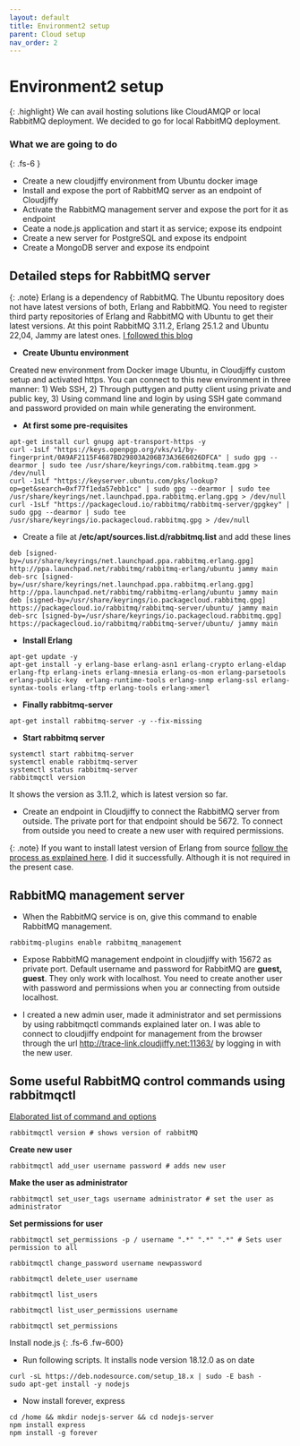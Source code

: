 ```yaml
---
layout: default
title: Environment2 setup
parent: Cloud setup
nav_order: 2
---
```


# Environment2 setup

{: .highlight}
We can avail hosting solutions like CloudAMQP or local RabbitMQ deployment. We decided to go for local RabbitMQ deployment.

### What we are going to do
{: .fs-6 }
- Create a new cloudjiffy environment from Ubuntu docker image
- Install and expose the port of RabbitMQ server as an endpoint of Cloudjiffy
- Activate the RabbitMQ management server and expose the port for it as endpoint
- Ceate a node.js application and start it as service; expose its endpoint
- Create a new server for PostgreSQL and expose its endpoint
- Create a MongoDB server and expose its endpoint

## Detailed steps for RabbitMQ server

{: .note}
Erlang is a dependency of RabbitMQ. The Ubuntu repository does not have latest versions of both, Erlang and RabbitMQ. You need to register third party repositories of Erlang and RabbitMQ with Ubuntu to get their latest versions. At this point RabbitMQ 3.11.2, Erlang 25.1.2 and Ubuntu 22,04, Jammy are latest ones. [I followed this blog](https://www.cherryservers.com/blog/how-to-install-and-start-using-rabbitmq-on-ubuntu-22-04)

- **Create Ubuntu environment**

Created new environment from Docker image Ubuntu, in Cloudjiffy custom setup and activated https. You can connect to this new environment in three manner: 1) Web SSH, 2) Through puttygen and putty client using private and public key, 3) Using command line and login by using SSH gate command and password provided on main while generating the environment.

- **At first some pre-requisites**
```
apt-get install curl gnupg apt-transport-https -y
curl -1sLf "https://keys.openpgp.org/vks/v1/by-fingerprint/0A9AF2115F4687BD29803A206B73A36E6026DFCA" | sudo gpg --dearmor | sudo tee /usr/share/keyrings/com.rabbitmq.team.gpg > /dev/null
curl -1sLf "https://keyserver.ubuntu.com/pks/lookup?op=get&search=0xf77f1eda57ebb1cc" | sudo gpg --dearmor | sudo tee /usr/share/keyrings/net.launchpad.ppa.rabbitmq.erlang.gpg > /dev/null
curl -1sLf "https://packagecloud.io/rabbitmq/rabbitmq-server/gpgkey" | sudo gpg --dearmor | sudo tee /usr/share/keyrings/io.packagecloud.rabbitmq.gpg > /dev/null
```
- Create a file at **/etc/apt/sources.list.d/rabbitmq.list** and add these lines
```
deb [signed-by=/usr/share/keyrings/net.launchpad.ppa.rabbitmq.erlang.gpg] http://ppa.launchpad.net/rabbitmq/rabbitmq-erlang/ubuntu jammy main
deb-src [signed-by=/usr/share/keyrings/net.launchpad.ppa.rabbitmq.erlang.gpg] http://ppa.launchpad.net/rabbitmq/rabbitmq-erlang/ubuntu jammy main
deb [signed-by=/usr/share/keyrings/io.packagecloud.rabbitmq.gpg] https://packagecloud.io/rabbitmq/rabbitmq-server/ubuntu/ jammy main
deb-src [signed-by=/usr/share/keyrings/io.packagecloud.rabbitmq.gpg] https://packagecloud.io/rabbitmq/rabbitmq-server/ubuntu/ jammy main
```
- **Install Erlang**
```
apt-get update -y
apt-get install -y erlang-base erlang-asn1 erlang-crypto erlang-eldap erlang-ftp erlang-inets erlang-mnesia erlang-os-mon erlang-parsetools erlang-public-key  erlang-runtime-tools erlang-snmp erlang-ssl erlang-syntax-tools erlang-tftp erlang-tools erlang-xmerl
```

- **Finally rabbitmq-server**
```
apt-get install rabbitmq-server -y --fix-missing
```
- **Start rabbitmq server**
```
systemctl start rabbitmq-server
systemctl enable rabbitmq-server
systemctl status rabbitmq-server
rabbitmqctl version
```
It shows the version as 3.11.2, which is latest version so far.

- Create an endpoint in Cloudjiffy to connect the RabbitMQ server from outside. The private port for that endpoint should be 5672. To connect from outside you need to create a new user with required permissions.

{: .note}
If you want to install latest version of Erlang from source [follow the process as explained here](../erlang-build-from-source). I did it successfully. Although it is not required in the present case.

## RabbitMQ management server


- When the RabbitMQ service is on, give this command to enable RabbitMQ management.
```
rabbitmq-plugins enable rabbitmq_management
```
- Expose RabbitMQ management endpoint in cloudjiffy with 15672 as private port. Default username and password for RabbitMQ are **guest, guest**. They only work with localhost. You need to create another user with password and permissions when you ar connecting from outside localhost.

- I created a new admin user, made it administrator and set permissions by using rabbitmqctl commands explained later on. I was able to connect to cloudjiffy endpoint for management from the browser through the url <http://trace-link.cloudjiffy.net:11363/> by logging in with the new user.

## Some useful RabbitMQ control commands using **rabbitmqctl**

[Elaborated list of command and options](https://www.rabbitmq.com/rabbitmqctl.8.html#set_user_tags)

`rabbitmqctl version # shows version of rabbitMQ`

**Create new user**

`rabbitmqctl add_user username password # adds new user`

**Make the user as administrator**

`rabbitmqctl set_user_tags username administrator # set the user as administrator`

**Set permissions for user**

`rabbitmqctl set_permissions -p / username ".*" ".*" ".*" # Sets user permission to all`

`rabbitmqctl change_password username newpassword`

`rabbitmqctl delete_user username`

`rabbitmqctl list_users`

`rabbitmqctl list_user_permissions username`

`rabbitmqctl set_permissions`

Install node.js
{: .fs-6 .fw-600}

- Run following scripts. It installs node version 18.12.0 as on date
```
curl -sL https://deb.nodesource.com/setup_18.x | sudo -E bash -
sudo apt-get install -y nodejs            
```
- Now install forever, express
```
cd /home && mkdir nodejs-server && cd nodejs-server
npm install express
npm install -g forever
```

